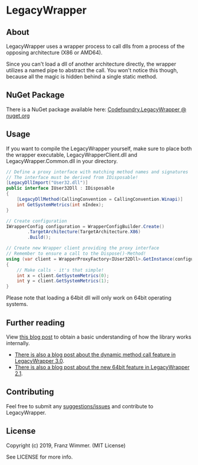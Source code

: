 # LegacyWrapper

## About

LegacyWrapper uses a wrapper process to call dlls from a process of the opposing architecture (X86 or AMD64).

Since you can't load a dll of another architecture directly, the wrapper utilizes a named pipe to abstract the call. You won't notice this though, because all the magic is hidden behind a single static method.

## NuGet Package

There is a NuGet package available here: [Codefoundry.LegacyWrapper @ nuget.org](https://www.nuget.org/packages/Codefoundry.LegacyWrapper/)

## Usage

If you want to compile the LegacyWrapper yourself, make sure to place both the wrapper executable, LegacyWrapperClient.dll and LegacyWrapper.Common.dll in your directory.

```csharp
// Define a proxy interface with matching method names and signatures
// The interface must be derived from IDisposable!
[LegacyDllImport("User32.dll")]
public interface IUser32Dll : IDisposable
{
    [LegacyDllMethod(CallingConvention = CallingConvention.Winapi)]
    int GetSystemMetrics(int nIndex);
}

// Create configuration
IWrapperConfig configuration = WrapperConfigBuilder.Create()
        .TargetArchitecture(TargetArchitecture.X86)
        .Build();

// Create new Wrapper client providing the proxy interface
// Remember to ensure a call to the Dispose()-Method!
using (var client = WrapperProxyFactory<IUser32Dll>.GetInstance(configuration))
{
    // Make calls - it's that simple!
    int x = client.GetSystemMetrics(0);
    int y = client.GetSystemMetrics(1);
}
```

Please note that loading a 64bit dll will only work on 64bit operating systems.

## Further reading

View [this blog post](https://codefoundry.de/programming/2015/09/28/legacy-wrapper-invoking-an-unmanaged-32bit-library-out-of-a-64bit-process.html) to obtain a basic understanding of how the library works internally. 

* [There is also a blog post about the dynamic method call feature in LegacyWrapper 3.0](https://codefoundry.de/programming/2019/02/03/legacywrapper-3-0-released.html).
* [There is also a blog post about the new 64bit feature in LegacyWrapper 2.1](https://codefoundry.de/programming/2017/08/20/legacywrapper-2-1-is-out.html).

## Contributing

Feel free to submit any [suggestions/issues](https://github.com/CodefoundryDE/LegacyWrapper/issues) and contribute to LegacyWrapper.

## License

Copyright (c) 2019, Franz Wimmer. (MIT License)

See LICENSE for more info.
